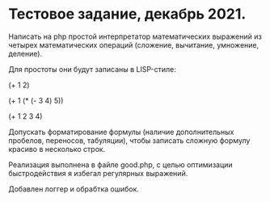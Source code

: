 # Тестовое задание, декабрь 2021.

Написать на php простой интерпретатор математических выражений из четырех математических операций (сложение, вычитание, умножение, деление).

Для простоты они будут записаны в LISP-стиле:

(+ 1 2)

(+ 1 (* (- 3 4) 5))

(+ 1 2 3 4)

Допускать форматирование формулы (наличие дополнительных пробелов, переносов, табуляции), чтобы записать сложную формулу красиво в несколько строк.
 
Реализация выполнена в файле good.php, с целью оптимизации быстродействия я избегал регулярных выражений. 

Добавлен логгер и обрабтка ошибок.
